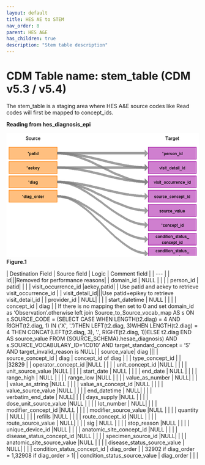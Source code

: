 ```yaml
---
layout: default
title: HES AE to STEM
nav_order: 8
parent: HES A&E
has_children: true
description: "Stem table description"
---
```


# CDM Table name: stem_table (CDM v5.3 / v5.4)

The stem_table is a staging area where HES A&E source codes like Read codes will first be mapped to concept_ids.

**Reading from hes_diagnosis_epi**

![](images/image12.png)
**Figure.1**

| Destination Field | Source field | Logic | Comment field |
| --- | 
| id|||Removed for performance reasons|
| domain_id | NULL | | |
| person_id | patid| | |
| visit_occurrence_id |aekey,patid| | Use patid and aekey to retrieve visit_occurrence_id |
| visit_detail_id|||Use patid+epikey to retrieve visit_detail_id |
| provider_id | NULL| | |
| start_datetime | NULL | | |
| concept_id | diag | | If there is no mapping then set to 0 and set domain_id as ‘Observation’.otherwise left join Source_to_Source_vocab_map AS s ON s.SOURCE_CODE = (SELECT CASE WHEN LENGTH(t2.diag) = 4 AND RIGHT(t2.diag, 1) IN ('X', '.')THEN LEFT(t2.diag, 3)WHEN LENGTH(t2.diag) = 4 THEN CONCAT(LEFT(t2.diag, 3), '.', RIGHT(t2.diag, 1))ELSE t2.diag END AS source_value FROM {SOURCE_SCHEMA}.hesae_diagnosis) AND s.SOURCE_VOCABULARY_ID=’ICD10’ AND target_standard_concept = ‘S’ AND target_invalid_reason is NULL|
| source_value| diag |||
| source_concept_id | diag | concept_id of diag | |
| type_concept_id |  | |32829 |
| operator_concept_id |NULL | | |
| unit_concept_id |NULL  | | |
| unit_source_value |NULL | | |
| start_date | NULL | | |
| end_date | NULL | | |
| range_high | NULL | | |
| range_low |NULL | | |
| value_as_number | NULL| | |
| value_as_string |NULL | | |
| value_as_concept_id |NULL | | |
| value_source_value |NULL | | |
| end_datetime | NULL| | |
| verbatim_end_date | NULL| | | 
| days_supply |NULL | | |
| dose_unit_source_value |NULL | | |
| lot_number | NULL| | |
| modifier_concept_id |NULL  | | |
| modifier_source_value |NULL | | |
| quantity | NULL| | |
| refills |NULL | | |
| route_concept_id |NULL | | |
| route_source_value | NULL| | |
| sig | NULL | | |
| stop_reason |NULL | | |
| unique_device_id |NULL | | |
| anatomic_site_concept_id |NULL | | |
| disease_status_concept_id |NULL  | | |
| specimen_source_id |NULL| | |
| anatomic_site_source_value |NULL | | |
| disease_status_source_value | NULL| | |
| condition_status_concept_id | diag_order | | 32902 if diag_order = 1,32908 if diag_order > 1|
| condition_status_source_value | diag_order | | |
